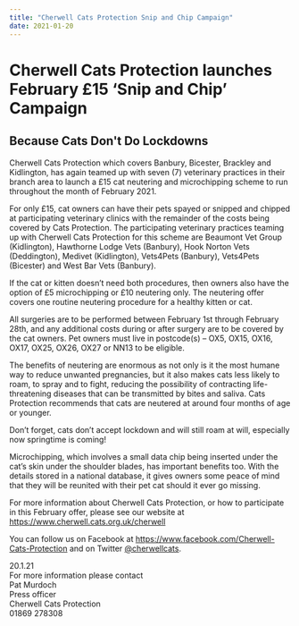 ```yaml
---
title: "Cherwell Cats Protection Snip and Chip Campaign"
date: 2021-01-20
---
```


# Cherwell Cats Protection launches February £15 ‘Snip and Chip’ Campaign 

## Because Cats Don't Do Lockdowns 

Cherwell Cats Protection which covers Banbury, Bicester, Brackley and
Kidlington, has again teamed up with seven (7) veterinary practices in
their branch area to launch a £15 cat neutering and microchipping
scheme to run throughout the month of February 2021.

For only £15, cat owners can have their pets spayed or snipped and
chipped at participating veterinary clinics with the remainder of the
costs being covered by Cats Protection.  The participating veterinary
practices teaming up with Cherwell Cats Protection for this scheme are
Beaumont Vet Group (Kidlington), Hawthorne Lodge Vets (Banbury), Hook
Norton Vets (Deddington), Medivet (Kidlington), Vets4Pets (Banbury),
Vets4Pets (Bicester) and West Bar Vets (Banbury).

If the cat or kitten doesn’t need both procedures, then owners also
have the option of £5 microchipping or £10 neutering only.  The
neutering offer covers one routine neutering procedure for a healthy
kitten or cat.

All surgeries are to be performed between February 1st through
February 28th, and any additional costs during or after surgery are to
be covered by the cat owners.  Pet owners must live in postcode(s) –
OX5, OX15, OX16, OX17, OX25, OX26, OX27 or NN13 to be eligible.

The benefits of neutering are enormous as not only is it the most
humane way to reduce unwanted pregnancies, but it also makes cats less
likely to roam, to spray and to fight, reducing the possibility of
contracting life-threatening diseases that can be transmitted by bites
and saliva.  Cats Protection recommends that cats are neutered at
around four months of age or younger.

Don’t forget, cats don’t accept lockdown and will still roam at will,
especially now springtime is coming!

Microchipping, which involves a small data chip being inserted under
the cat’s skin under the shoulder blades, has important benefits too.
With the details stored in a national database, it gives owners some
peace of mind that they will be reunited with their pet cat should it
ever go missing.

For more information about Cherwell Cats Protection, or how to
participate in this February offer, please see our website at
<https://www.cherwell.cats.org.uk/cherwell>

You can follow us on Facebook at
<https://www.facebook.com/Cherwell-Cats-Protection> and
on Twitter [@cherwellcats](https://twitter.com/cherwellcats).


20.1.21  
For more information please contact  
Pat Murdoch  
Press officer  
Cherwell Cats Protection  
01869 278308
